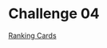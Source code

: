 Challenge 04
============

[Ranking Cards](https://www3.nd.edu/~pbui/teaching/cse.30331.fa16/challenge04.html)
